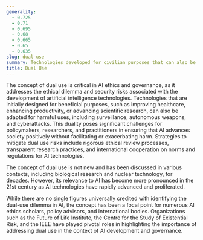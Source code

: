 ```yaml
---
generality:
  - 0.725
  - 0.71
  - 0.695
  - 0.68
  - 0.665
  - 0.65
  - 0.635
slug: dual-use
summary: Technologies developed for civilian purposes that can also be repurposed for military or malicious applications, highlighting ethical considerations in their development and regulation.
title: Dual Use
---
```


The concept of dual use is critical in AI ethics and governance, as it addresses the ethical dilemma and security risks associated with the development of artificial intelligence technologies. Technologies that are initially designed for beneficial purposes, such as improving healthcare, enhancing productivity, or advancing scientific research, can also be adapted for harmful uses, including surveillance, autonomous weapons, and cyberattacks. This duality poses significant challenges for policymakers, researchers, and practitioners in ensuring that AI advances society positively without facilitating or exacerbating harm. Strategies to mitigate dual use risks include rigorous ethical review processes, transparent research practices, and international cooperation on norms and regulations for AI technologies.

The concept of dual use is not new and has been discussed in various contexts, including biological research and nuclear technology, for decades. However, its relevance to AI has become more pronounced in the 21st century as AI technologies have rapidly advanced and proliferated.

While there are no single figures universally credited with identifying the dual-use dilemma in AI, the concept has been a focal point for numerous AI ethics scholars, policy advisors, and international bodies. Organizations such as the Future of Life Institute, the Centre for the Study of Existential Risk, and the IEEE have played pivotal roles in highlighting the importance of addressing dual use in the context of AI development and governance.
